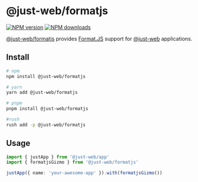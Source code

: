 # @just-web/formatjs

[![NPM version][npm-image]][npm-url]
[![NPM downloads][downloads-image]][downloads-url]

[@just-web/formatjs] provides [Format.JS](https://formatjs.io/) support for [@just-web] applications.

## Install

```sh
# npm
npm install @just-web/formatjs

# yarn
yarn add @just-web/formatjs

# pnpm
pnpm install @just-web/formatjs

#rush
rush add -p @just-web/formatjs
```

## Usage

```ts
import { justApp } from '@just-web/app'
import { formatjsGizmo } from '@just-web/formatjs'

justApp({ name: 'your-awesome-app' }).with(formatjsGizmo())
```

[@just-web]: https://github.com/justland/just-web
[@just-web/formatjs]: https://github.com/justland/just-web/tree/main/plugins/formatjs
[downloads-image]: https://img.shields.io/npm/dm/@just-web/formatjs.svg?style=flat
[downloads-url]: https://npmjs.org/package/@just-web/formatjs
[npm-image]: https://img.shields.io/npm/v/@just-web/formatjs.svg?style=flat
[npm-url]: https://npmjs.org/package/@just-web/formatjs
